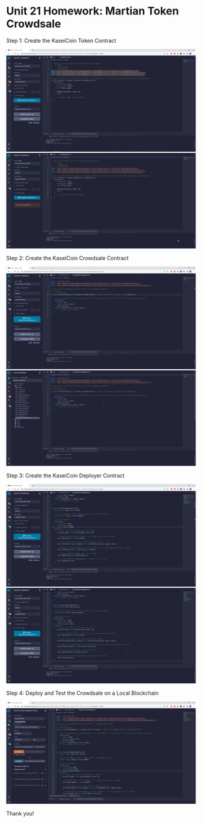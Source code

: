 # Unit 21 Homework: Martian Token Crowdsale

Step 1: Create the KaseiCoin Token Contract

![SS - Step 1](https://github.com/Sadiakbar/Blockchain-Homework/blob/main/Unit%2021/Evaluation%20Evidence/SS%20-%20Step%201.jpg)
![Step 1](https://github.com/Sadiakbar/Blockchain-Homework/blob/main/Unit%2021/Evaluation%20Evidence/Step%201.gif)

Step 2: Create the KaseiCoin Crowdsale Contract

![SS- Step 2](https://github.com/Sadiakbar/Blockchain-Homework/blob/main/Unit%2021/Evaluation%20Evidence/SS%20-%20Step%202.jpg)
![Step 2](https://github.com/Sadiakbar/Blockchain-Homework/blob/main/Unit%2021/Evaluation%20Evidence/Step%202.gif)

Step 3: Create the KaseiCoin Deployer Contract

![SS - Step 3](https://github.com/Sadiakbar/Blockchain-Homework/blob/main/Unit%2021/Evaluation%20Evidence/SS%20-%20Step%203.jpg)
![Step 3](https://github.com/Sadiakbar/Blockchain-Homework/blob/main/Unit%2021/Evaluation%20Evidence/Step%203.gif)

Step 4: Deploy and Test the Crowdsale on a Local Blockchain

![SS - Step 4 (1)](https://github.com/Sadiakbar/Blockchain-Homework/blob/main/Unit%2021/Evaluation%20Evidence/SS%20-%20Step%204%20(1).jpg)

Thank you!
